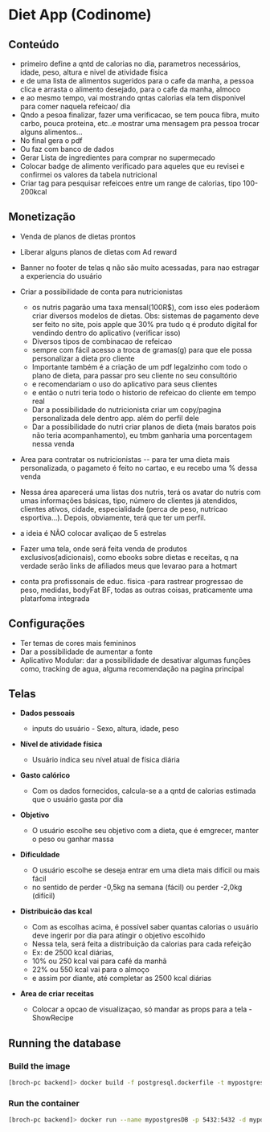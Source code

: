 # Diet App (Codinome)

## Conteúdo
- primeiro define a qntd de calorias no dia, parametros necessários, idade, peso, altura e nivel de atividade fisica
- e de uma lista de alimentos sugeridos para o cafe da manha, a pessoa clica e arrasta o alimento desejado, para o cafe da manha, almoco
- e ao mesmo tempo, vai mostrando qntas calorias ela tem disponivel para comer naquela refeicao/ dia
- Qndo a pesoa finalizar, fazer uma verificacao, se tem pouca fibra, muito carbo, pouca proteina, etc..e mostrar uma mensagem pra pessoa trocar alguns alimentos...
- No final gera o pdf
- Ou faz com banco de dados
- Gerar Lista de ingredientes para comprar no supermecado
- Colocar badge de alimento verificado para aqueles que eu revisei e confirmei os valores da tabela nutricional
- Criar tag para pesquisar refeicoes entre um range de calorias, tipo 100-200kcal

## Monetização
- Venda de planos de dietas prontos
- Liberar alguns planos de dietas com Ad reward
- Banner no footer de telas q não são muito acessadas, para nao estragar a experiencia do usuário
- Criar a possibilidade de conta  para nutricionistas
  - os nutris pagarão uma taxa mensal(100R$), com isso eles poderãom criar diversos modelos de dietas. Obs:  sistemas de pagamento deve ser feito no site, pois apple que 30% pra tudo q é produto digital for vendindo dentro do aplicativo (verificar isso)
  - Diversos tipos de combinacao de refeicao
  - sempre com fácil acesso a troca de gramas(g) para que ele possa personalizar a dieta pro cliente
  - Importante também é a criação de um pdf legalzinho com todo o plano de dieta, para passar pro seu cliente no seu consultório
  - e recomendariam o uso do aplicativo para seus clientes
  - e então o nutri teria todo o historio de refeicao do cliente em tempo real
  - Dar a possibilidade do nutricionista criar um copy/pagina personalizada dele dentro app. além do perfil dele
  - Dar a possibilidade do nutri criar planos de dieta (mais baratos pois não teria acompanhamento), eu tmbm ganharia uma porcentagem nessa venda

- Area para contratar os nutricionistas -- para ter uma dieta mais personalizada, o pagameto é feito no cartao, e eu recebo uma % dessa venda
- Nessa área aparecerá uma listas dos nutris, terá os avatar do nutris com umas informações básicas, tipo, número de clientes já atendidos, clientes ativos, cidade, especialidade (perca de peso, nutricao esportiva...). Depois, obviamente, terá que ter um perfil.
- a ideia é NÃO colocar avaliçao de 5 estrelas
- Fazer uma tela, onde será feita venda de produtos exclusivos(adicionais), como ebooks sobre dietas e receitas, q na verdade serão links de afiliados meus que levarao para a hotmart
- conta pra profissonais de educ. fisica
  -para rastrear progressao de peso, medidas, bodyFat BF, todas as outras coisas, praticamente uma platarfoma integrada

## Configurações

- Ter temas de cores mais femininos
- Dar a possibilidade de aumentar a fonte
- Aplicativo Modular: dar a possibilidade de desativar algumas funções como, tracking de agua, alguma recomendação na pagina principal


## Telas 

- **Dados pessoais**
  - inputs do usuário - Sexo, altura, idade, peso

- **Nível de atividade física**
  - Usuário indica seu nível atual de física diária
- **Gasto calórico**
  - Com os dados fornecidos, calcula-se a a qntd de calorias estimada que o usuário gasta por dia
- **Objetivo**
  - O usuário escolhe seu objetivo com a dieta, que é emgrecer, manter o peso ou ganhar massa
- **Dificuldade**
  - O usuário escolhe se deseja entrar em uma dieta mais difícil ou mais fácil
  - no sentido de perder -0,5kg na semana (fácil) ou perder -2,0kg (difícil)
- **Distribuicão das kcal**
  - Com as escolhas acima, é possível saber quantas calorias o usuário deve ingerir por dia para atingir o objetivo escolhido
  - Nessa tela, será feita a distribuição da calorias para cada refeição
  - Ex: de 2500 kcal diárias, 
  - 10% ou 250 kcal vai para café da manhã
  - 22% ou 550 kcal vai para o almoço
  - e assim por diante, até completar as 2500 kcal diárias
- **Area de criar receitas**
  - Colocar a opcao de visualizaçao, só mandar as props para a tela - ShowRecipe


## Running the database

### Build the image
```sh
[broch-pc backend]> docker build -f postgresql.dockerfile -t mypostgres .
```

### Run the container
```sh
[broch-pc backend]> docker run --name mypostgresDB -p 5432:5432 -d mypostgres
```